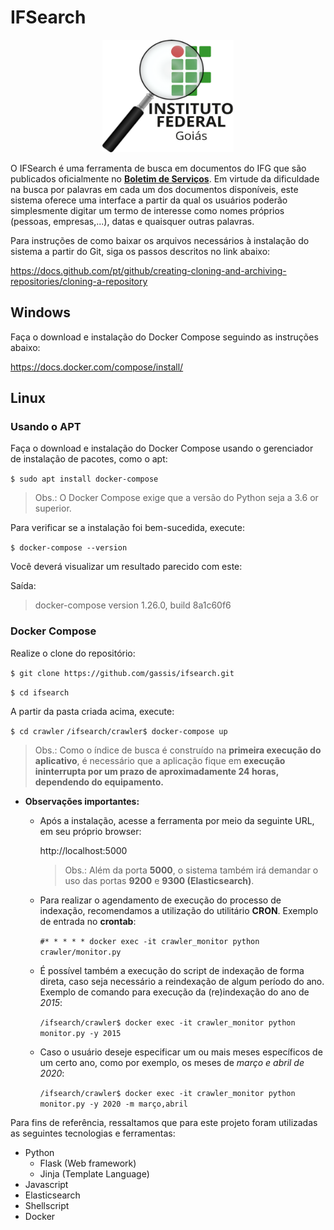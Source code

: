 # IFSearch

<p align="center">
  <img width="210" height="180" src="/ifsearch.png">
</p>

O IFSearch é uma ferramenta de busca em documentos do IFG que são publicados oficialmente no [**Boletim de Serviços**](https://www.ifg.edu.br/boletim-de-servico).  Em virtude da dificuldade na busca por palavras em cada um dos documentos disponíveis, este sistema oferece uma interface a partir da qual os usuários poderão simplesmente digitar um termo de interesse como nomes próprios (pessoas, empresas,...), datas e quaisquer outras palavras.


Para instruções de como baixar os arquivos necessários à instalação do sistema a partir do Git, siga os passos descritos no link abaixo:

https://docs.github.com/pt/github/creating-cloning-and-archiving-repositories/cloning-a-repository


## Windows

Faça o download e instalação do Docker Compose seguindo as instruções abaixo:

   https://docs.docker.com/compose/install/
   
   
   
## Linux

### Usando o APT


Faça o download e instalação do Docker Compose usando o gerenciador de instalação de pacotes, como o apt:


`$ sudo apt install docker-compose`

> Obs.: O Docker Compose exige que a versão do Python seja a 3.6 or superior.


Para verificar se a instalação foi bem-sucedida, execute:


`$ docker-compose --version`


Você deverá visualizar um resultado parecido com este:


Saída:
> docker-compose version 1.26.0, build 8a1c60f6



### Docker Compose


Realize o clone do repositório:


   `$ git clone https://github.com/gassis/ifsearch.git`
   
   `$ cd ifsearch`


A partir da pasta criada acima, execute:

   `$ cd crawler`
   `/ifsearch/crawler$ docker-compose up`
   
   > Obs.: Como o índice de busca é construído na **primeira execução do aplicativo**, é necessário que a aplicação fique em **execução ininterrupta por um prazo de aproximadamente 24 horas, dependendo do equipamento.**

   
- **Observações importantes:**

  - Após a instalação, acesse a ferramenta por meio da seguinte URL, em seu próprio browser:

     http://localhost:5000
   
     > Obs.: Além da porta **5000**, o sistema também irá demandar o uso das portas **9200** e **9300 (Elasticsearch)**.

  - Para realizar o agendamento de execução do processo de indexação, recomendamos a utilização do utilitário **CRON**. Exemplo de entrada no **crontab**:

    `#* * * * * docker exec -it crawler_monitor python crawler/monitor.py`

  - É possível também a execução do script de indexação de forma direta, caso seja necessário a reindexação de algum período do ano. Exemplo de comando para execução da (re)indexação do ano de *2015*:

    `/ifsearch/crawler$ docker exec -it crawler_monitor python monitor.py -y 2015`
  
  - Caso o usuário deseje especificar um ou mais meses específicos de um certo ano, como por exemplo, os meses de *março e abril de 2020*:
    
    `/ifsearch/crawler$ docker exec -it crawler_monitor python monitor.py -y 2020 -m março,abril`


Para fins de referência, ressaltamos que para este projeto foram utilizadas as seguintes tecnologias e ferramentas:

- Python
  - Flask (Web framework)
  - Jinja (Template Language)
- Javascript
- Elasticsearch
- Shellscript
- Docker
